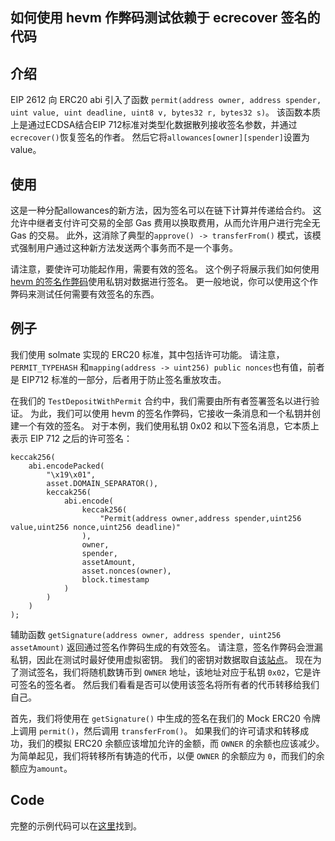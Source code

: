 ## 如何使用 hevm 作弊码测试依赖于 ecrecover 签名的代码

## 介绍
EIP 2612 向 ERC20 abi 引入了函数 `permit(address owner, address spender, uint value, uint deadline, uint8 v, bytes32 r, bytes32 s)`。 该函数本质上是通过ECDSA结合EIP 712标准对类型化数据散列接收签名参数，并通过`ecrecover()`恢复签名的作者。 然后它将`allowances[owner][spender]`设置为value。 

## 使用
这是一种分配allowances的新方法，因为签名可以在链下计算并传递给合约。 这允许中继者支付许可交易的全部 Gas 费用以换取费用，从而允许用户进行完全无 Gas 的交易。 此外，这消除了典型的`approve() -> transferFrom()` 模式，该模式强制用户通过这种新方法发送两个事务而不是一个事务。

请注意，要使许可功能起作用，需要有效的签名。 这个例子将展示我们如何使用 [hevm 的签名作弊码](https://github.com/dapphub/dapptools/blob/master/src/hevm/README.md#cheat-codes)使用私钥对数据进行签名。 更一般地说，你可以使用这个作弊码来测试任何需要有效签名的东西。

## 例子
我们使用 solmate 实现的 ERC20 标准，其中包括许可功能。 请注意，`PERMIT_TYPEHASH` 和`mapping(address -> uint256) public nonces`也有值，前者是 EIP712 标准的一部分，后者用于防止签名重放攻击。

在我们的 `TestDepositWithPermit` 合约中，我们需要由所有者签署签名以进行验证。 为此，我们可以使用 hevm 的签名作弊码，它接收一条消息和一个私钥并创建一个有效的签名。 对于本例，我们使用私钥 0x02 和以下签名消息，它本质上表示 EIP 712 之后的许可签名：

```
keccak256(
    abi.encodePacked(
        "\x19\x01",
        asset.DOMAIN_SEPARATOR(),
        keccak256(
            abi.encode(
                keccak256(
                    "Permit(address owner,address spender,uint256 value,uint256 nonce,uint256 deadline)"
                ),
                owner,
                spender,
                assetAmount,
                asset.nonces(owner),
                block.timestamp
            )
        )
    )
);
```
辅助函数 `getSignature(address owner, address spender, uint256 assetAmount)` 返回通过签名作弊码生成的有效签名。 请注意，签名作弊码会泄漏私钥，因此在测试时最好使用虚拟密钥。 我们的密钥对数据取自[该站点](https://privatekeys.pw/keys/ethereum/1)。 现在为了测试签名，我们将随机数铸币到 `OWNER` 地址，该地址对应于私钥 `0x02`，它是许可签名的签名者。 然后我们看看是否可以使用该签名将所有者的代币转移给我们自己。

首先，我们将使用在 `getSignature()` 中生成的签名在我们的 Mock ERC20 令牌上调用 `permit()`，然后调用 `transferFrom()`。 如果我们的许可请求和转移成功，我们的模拟 ERC20 余额应该增加允许的金额，而 `OWNER` 的余额也应该减少。 为简单起见，我们将转移所有铸造的代币，以便 `OWNER` 的余额应为 `0`，而我们的余额应为`amount`。

## Code
完整的示例代码可以在[这里](https://github.com/crytic/building-secure-contracts/blob/master/program-analysis/echidna/example/TestDepositWithPermit.sol)找到。